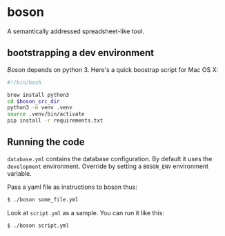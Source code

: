 # boson
A semantically addressed spreadsheet-like tool.

## bootstrapping a dev environment
*Boson* depends on python 3. Here's a quick boostrap script for Mac OS X:

```bash
#!/bin/bash

brew install python3
cd $boson_src_dir
python3 -m venv .venv
source .venv/bin/activate
pip install -r requirements.txt 
```

## Running the code
`database.yml` contains the database configuration. By default it uses the `development` 
environment. Override by setting a `BOSON_ENV` environment variable. 

Pass a yaml file as instructions to boson thus:

```bash
$ ./boson some_file.yml
```

Look at `script.yml` as a sample. You can run it like this:

```bash
$ ./boson script.yml
```
